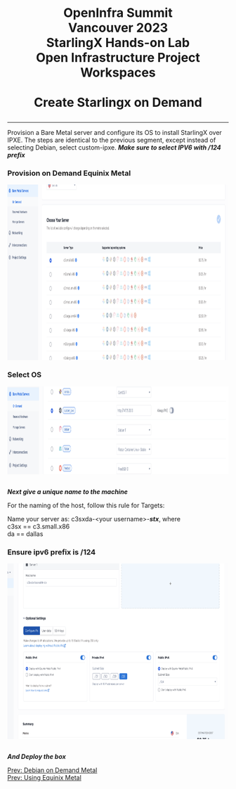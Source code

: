 # <p style="text-align: center;">OpenInfra Summit<br/>Vancouver  2023<br/>StarlingX Hands-on Lab<br/>Open Infrastructure Project Workspaces<br/><br/>Create Starlingx on Demand</p>

---

Provision a Bare Metal server and configure its OS to install StarlingX over IPXE. The steps are identical to the previous segment, except instead of selecting Debian, select custom-ipxe. ***Make sure to select IPV6 with /124 prefix***

### Provision on Demand Equinix Metal



<img align="center" width="800" height="400" src="pngs/DebianOnDemand01.png"><br/>

### Select OS

<img align="center" width="800" height="200" src="pngs/StarlingXSelectOS.png"><br/>


<br/>***Next give a unique name to the machine***<br/>

For the naming of the host, follow this rule for Targets:

Name your server as: c3sxda-\<your username\>-***stx***, where<br/>
c3sx == c3.small.x86<br/>
da == dallas<br/>

### Ensure ipv6 prefix is /124<br/>

<img align="center" width="800" height="400" src="pngs/StarlingXHostNameIPV6Preffix.png"><br/>
<br/>

***And Deploy the box***<br/>


[Prev: Debian on Demand Metal](EquinixCustomIPXE.md)<br/>
[Prev: Using Equinix Metal](using_equinix_metal.md)<br/>
